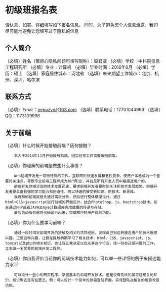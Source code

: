 # 初级班报名表

请认真、如实、详细填写如下报名信息。
同时，为了避免您个人信息泄露，我们尽可能地避免让您填写过于隐私的信息

## 个人简介

（必填）姓名（若担心隐私问题可填写昵称）：周君浣
（必填）学校：中科院信息工程研究所
（必填）专业：计算机
（必填）毕业时间：2016年6月
（必填）学历：硕士
（选填）家庭居住城市：河北省
（选填）未来期望工作城市：北京、杭州、深圳、哈尔滨

## 联系方式

（必填）Email：nepuzyn@163.com
（选填）联系电话：17701044963
（选填）QQ：1173109996

## 关于前端

（必填）什么时候开始接触前端？因何接触？

        本人于2014年11月开始接触前端。因实验室工作需要接触前端。

（必填）你理解的前端是做些什么事情？

        Web前端开发是一项很特殊的工作。互联网的快速发展和激烈竞争，使用户体验成为一个重要的关注点，导致专业前端工程师成为热门职业，并且是所有开发人员中最接近用户的。
        前端开发领域涉及的技术发展迅速，要求前端开发者要时刻关注新技术发展趋势。前端开发者要具备较强的学习能力和创造性，可以快速的接受新知识、新技术、新思维。
        我理解的前端就是先通过需求分析，然后进行整体框架设计。通过html+CSS+javascript进行前端的界面设计，结合PhotoShop、js、bootstrap技术。后台通过PHP或者JAVA及mysql数据库完成数据的传递与存储。
        最后启动服务器将代码运行起来，完成相应的用户体验功能。
        
（必填）你为什么要学习前端？

        通过一段时间对前端开发的接触及相关的项目经历，发现自己对这种接近用户的技术很感兴趣。正是这种兴趣，让我在接触初期学习了相关技术，html、CSS、javascript、js、tomcat以及php的相关知识。也让我让我决定以后从事这个行业，找一份自己感兴趣的工作，立志做一名优秀的前端开发工程师。

（必填）你自我评价当前你的前端技术能力如何，可以举一些详细的例子来描述能力水平

        可以设计一些小的网页程序，掌握基本的前端开发技术。但是没有系统的学习过相关的知识，知识库还是有些匮乏。例：可以设计一个简单的邮箱登陆界面，实现登陆及相关的增删改查功能。

